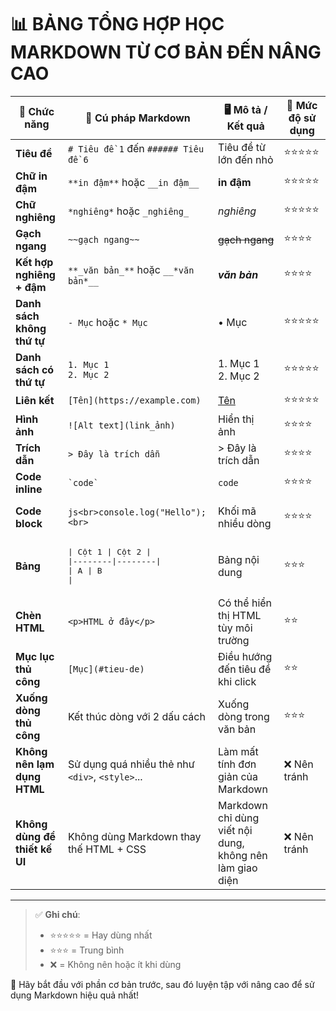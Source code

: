 # 📊 BẢNG TỔNG HỢP HỌC MARKDOWN TỪ CƠ BẢN ĐẾN NÂNG CAO

| 🧩 **Chức năng**             | 📝 **Cú pháp Markdown**                                                                 | 🖥️ **Mô tả / Kết quả**                                     | 🔰 **Mức độ sử dụng** |
|-----------------------------|-----------------------------------------------------------------------------------------|-------------------------------------------------------------|------------------------|
| **Tiêu đề**                 | `# Tiêu đề 1` đến `###### Tiêu đề 6`                                                  | Tiêu đề từ lớn đến nhỏ                                      | ⭐⭐⭐⭐⭐                |
| **Chữ in đậm**              | `**in đậm**` hoặc `__in đậm__`                                                        | **in đậm**                                                  | ⭐⭐⭐⭐⭐                |
| **Chữ nghiêng**             | `*nghiêng*` hoặc `_nghiêng_`                                                          | *nghiêng*                                                   | ⭐⭐⭐⭐⭐                |
| **Gạch ngang**              | `~~gạch ngang~~`                                                                      | ~~gạch ngang~~                                              | ⭐⭐⭐⭐                 |
| **Kết hợp nghiêng + đậm**   | `**_văn bản_**` hoặc `__*văn bản*__`                                                  | **_văn bản_**                                               | ⭐⭐⭐⭐                 |
| **Danh sách không thứ tự**  | `- Mục` hoặc `* Mục`                                                                   | • Mục                                                        | ⭐⭐⭐⭐⭐                |
| **Danh sách có thứ tự**     | `1. Mục 1`<br>`2. Mục 2`                                                               | 1. Mục 1<br>2. Mục 2                                         | ⭐⭐⭐⭐⭐                |
| **Liên kết**                | `[Tên](https://example.com)`                                                          | [Tên](https://example.com)                                  | ⭐⭐⭐⭐⭐                |
| **Hình ảnh**                | `![Alt text](link_ảnh)`                                                               | Hiển thị ảnh                                                 | ⭐⭐⭐⭐                 |
| **Trích dẫn**               | `> Đây là trích dẫn`                                                                  | > Đây là trích dẫn                                           | ⭐⭐⭐⭐                 |
| **Code inline**             | `` `code` ``                                                                          | `code`                                                      | ⭐⭐⭐⭐                 |
| **Code block**              | <pre>```js<br>console.log("Hello");<br>```</pre>                                       | Khối mã nhiều dòng                                           | ⭐⭐⭐⭐                 |
| **Bảng**                    | <pre>\| Cột 1 \| Cột 2 \|<br>\|--------\|--------\|<br>\| A \| B \|</pre>             | Bảng nội dung                                                | ⭐⭐⭐                  |
| **Chèn HTML**               | `<p>HTML ở đây</p>`                                                                   | Có thể hiển thị HTML tùy môi trường                         | ⭐⭐                   |
| **Mục lục thủ công**        | `[Mục](#tieu-de)`                                                                      | Điều hướng đến tiêu đề khi click                            | ⭐⭐                   |
| **Xuống dòng thủ công**     | Kết thúc dòng với 2 dấu cách                                                          | Xuống dòng trong văn bản                                     | ⭐⭐⭐                  |
| **Không nên lạm dụng HTML** | Sử dụng quá nhiều thẻ như `<div>`, `<style>`...                                       | Làm mất tính đơn giản của Markdown                          | ❌ Nên tránh          |
| **Không dùng để thiết kế UI**| Không dùng Markdown thay thế HTML + CSS                                               | Markdown chỉ dùng viết nội dung, không nên làm giao diện     | ❌ Nên tránh          |

---

> ✅ **Ghi chú**:
> - ⭐⭐⭐⭐⭐ = Hay dùng nhất  
> - ⭐⭐⭐ = Trung bình  
> - ❌ = Không nên hoặc ít khi dùng  

📌 Hãy bắt đầu với phần cơ bản trước, sau đó luyện tập với nâng cao để sử dụng Markdown hiệu quả nhất!
